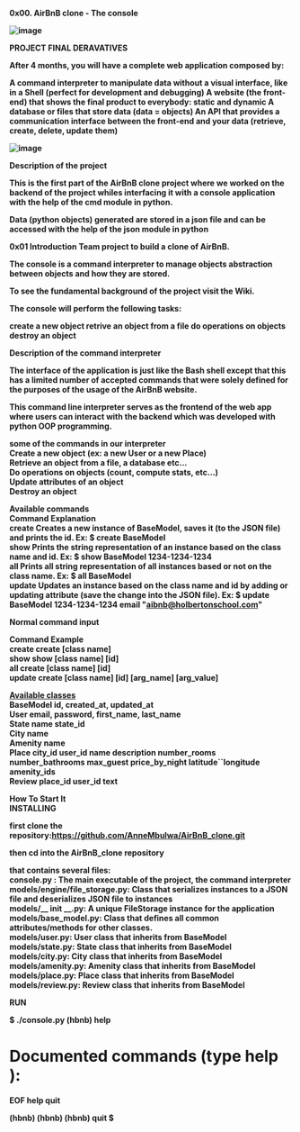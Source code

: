 <strong>0x00. AirBnB clone - The console<strong>


![image](https://github.com/AnneMbulwa/AirBnB_clone/assets/91100743/8caf3204-f769-433c-9dec-8e09d1551859)

PROJECT FINAL DERAVATIVES


After 4 months, you will have a complete web application composed by:

A command interpreter to manipulate data without a visual interface, like in a Shell (perfect for development and debugging)
A website (the front-end) that shows the final product to everybody: static and dynamic
A database or files that store data (data = objects)
An API that provides a communication interface between the front-end and your data (retrieve, create, delete, update them)



![image](https://github.com/AnneMbulwa/AirBnB_clone/assets/91100743/18168b9e-53b5-438d-9b18-15059b7863e4)



Description of the project


This is the first part of the AirBnB clone project where we worked on the backend of the project whiles interfacing it with a console application with the help of the cmd module in python.

Data (python objects) generated are stored in a json file and can be accessed with the help of the json module in python

0x01 Introduction
Team project to build a clone of AirBnB.

The console is a command interpreter to manage objects abstraction between objects and how they are stored.

To see the fundamental background of the project visit the Wiki.

The console will perform the following tasks:

create a new object
retrive an object from a file
do operations on objects
destroy an object


Description of the command interpreter


The interface of the application is just like the Bash shell except that this has a limited number of accepted commands that were solely defined for the purposes of the usage of the AirBnB website.

This command line interpreter serves as the frontend of the web app where users can interact with the backend which was developed with python OOP programming.

some of the commands in our interpreter
<br>
Create a new object (ex: a new User or a new Place)
<br>
Retrieve an object from a file, a database etc…
<br>
Do operations on objects (count, compute stats, etc…)
<br>
Update attributes of an object
<br>
Destroy an object
<br>

Available commands
<br>
Command	Explanation
<br>
create	Creates a new instance of BaseModel, saves it (to the JSON file) and prints the id. Ex: $ create BaseModel
<br>
show	Prints the string representation of an instance based on the class name and id. Ex: $ show BaseModel 1234-1234-1234
<br>
all	Prints all string representation of all instances based or not on the class name. Ex: $ all BaseModel
<br>
update	Updates an instance based on the class name and id by adding or updating attribute (save the change into the JSON file). Ex: $ update BaseModel 1234-1234-1234 email "aibnb@holbertonschool.com"
<br>

Normal command input
<br>


Command	Example
<br>
create	create [class name]
<br>
show	show [class name] [id]
<br>
all	create [class name] [id]
<br>
update	create [class name] [id] [arg_name] [arg_value]
<br>


<u>Available classes</U>
<br>
BaseModel  id, created_at, updated_at
<br>
User	email, password, first_name, last_name
<br>
State	name state_id
<br>
City	name
<br>
Amenity	name
<br>
Place	city_id user_id name description number_rooms number_bathrooms max_guest price_by_night latitude``longitude amenity_ids
<br>
Review	place_id user_id text
<br>

<b>How To Start It</b>
<br>
INSTALLING


first clone the repository:https://github.com/AnneMbulwa/AirBnB_clone.git
<br>

then cd into the AirBnB_clone repository

that contains several files:
<br>
 		console.py : The main executable of the project, the command interpreter
		<br>
		models/engine/file_storage.py: Class that serializes instances to a JSON file and deserializes JSON file to instances
		<br>
		models/__ init __.py: A unique FileStorage instance for the application
		<br>
		models/base_model.py: Class that defines all common attributes/methods for other classes.
		<br>
		models/user.py: User class that inherits from BaseModel
		<br>
		models/state.py: State class that inherits from BaseModel
		<br>
		models/city.py: City class that inherits from BaseModel
		<br>
		models/amenity.py: Amenity class that inherits from BaseModel
		<br>
		models/place.py: Place class that inherits from BaseModel
		<br>
		models/review.py: Review class that inherits from BaseModel
		<br>


<strong>RUN</strong>

$ ./console.py
(hbnb) help

Documented commands (type help <topic>):
========================================
EOF  help  quit

(hbnb)
(hbnb)
(hbnb) quit
$
